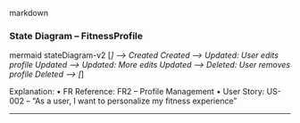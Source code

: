 markdown
### State Diagram – FitnessProfile

mermaid
stateDiagram-v2
    [*] --> Created
    Created --> Updated: User edits profile
    Updated --> Updated: More edits
    Updated --> Deleted: User removes profile
    Deleted --> [*]

Explanation:
	•	FR Reference: FR2 – Profile Management
	•	User Story: US-002 – “As a user, I want to personalize my fitness experience”

---
